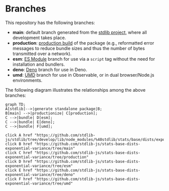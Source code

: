 <!--

@license Apache-2.0

Copyright (c) 2022 The Stdlib Authors.

Licensed under the Apache License, Version 2.0 (the "License");
you may not use this file except in compliance with the License.
You may obtain a copy of the License at

    http://www.apache.org/licenses/LICENSE-2.0

Unless required by applicable law or agreed to in writing, software
distributed under the License is distributed on an "AS IS" BASIS,
WITHOUT WARRANTIES OR CONDITIONS OF ANY KIND, either express or implied.
See the License for the specific language governing permissions and
limitations under the License.

-->

# Branches

This repository has the following branches:

-   **main**: default branch generated from the [stdlib project][stdlib-url], where all development takes place.
-   **production**: [production build][production-url] of the package (e.g., reformatted error messages to reduce bundle sizes and thus the number of bytes transmitted over a network).
-   **esm**: [ES Module][esm-url] branch for use via a `script` tag without the need for installation and bundlers.
-   **deno**: [Deno][deno-url] branch for use in Deno.
-   **umd**: [UMD][umd-url] branch for use in Observable, or in dual browser/Node.js environments.

The following diagram illustrates the relationships among the above branches:

```mermaid
graph TD;
A[stdlib]-->|generate standalone package|B;
B[main] -->|productionize| C[production];
C -->|bundle| D[esm];
C -->|bundle| E[deno];
C -->|bundle| F[umd];

click A href "https://github.com/stdlib-js/stdlib/tree/develop/lib/node_modules/%40stdlib/stats/base/dists/exponential/variance"
click B href "https://github.com/stdlib-js/stats-base-dists-exponential-variance/tree/main"
click C href "https://github.com/stdlib-js/stats-base-dists-exponential-variance/tree/production"
click D href "https://github.com/stdlib-js/stats-base-dists-exponential-variance/tree/esm"
click E href "https://github.com/stdlib-js/stats-base-dists-exponential-variance/tree/deno"
click F href "https://github.com/stdlib-js/stats-base-dists-exponential-variance/tree/umd"
```

[stdlib-url]: https://github.com/stdlib-js/stdlib/tree/develop/lib/node_modules/%40stdlib/stats/base/dists/exponential/variance
[production-url]: https://github.com/stdlib-js/stats-base-dists-exponential-variance/tree/production
[deno-url]: https://github.com/stdlib-js/stats-base-dists-exponential-variance/tree/deno
[umd-url]: https://github.com/stdlib-js/stats-base-dists-exponential-variance/tree/umd
[esm-url]: https://github.com/stdlib-js/stats-base-dists-exponential-variance/tree/esm